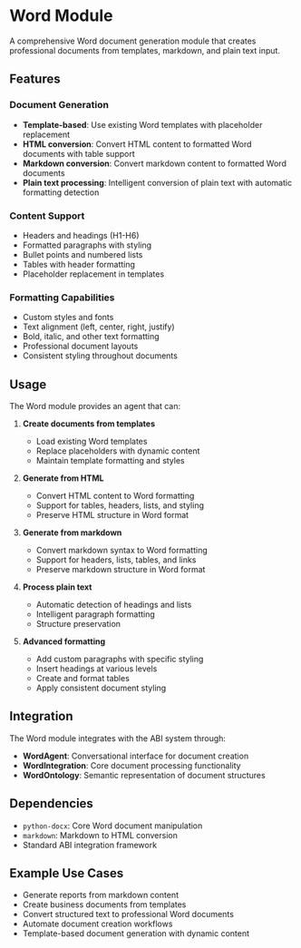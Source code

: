 # Word Module

A comprehensive Word document generation module that creates professional documents from templates, markdown, and plain text input.

## Features

### Document Generation
- **Template-based**: Use existing Word templates with placeholder replacement
- **HTML conversion**: Convert HTML content to formatted Word documents with table support
- **Markdown conversion**: Convert markdown content to formatted Word documents
- **Plain text processing**: Intelligent conversion of plain text with automatic formatting detection

### Content Support
- Headers and headings (H1-H6)
- Formatted paragraphs with styling
- Bullet points and numbered lists
- Tables with header formatting
- Placeholder replacement in templates

### Formatting Capabilities
- Custom styles and fonts
- Text alignment (left, center, right, justify)
- Bold, italic, and other text formatting
- Professional document layouts
- Consistent styling throughout documents

## Usage

The Word module provides an agent that can:

1. **Create documents from templates**
   - Load existing Word templates
   - Replace placeholders with dynamic content
   - Maintain template formatting and styles

2. **Generate from HTML**
   - Convert HTML content to Word formatting
   - Support for tables, headers, lists, and styling
   - Preserve HTML structure in Word format

3. **Generate from markdown**
   - Convert markdown syntax to Word formatting
   - Support for headers, lists, tables, and links
   - Preserve markdown structure in Word format

4. **Process plain text**
   - Automatic detection of headings and lists
   - Intelligent paragraph formatting
   - Structure preservation

5. **Advanced formatting**
   - Add custom paragraphs with specific styling
   - Insert headings at various levels
   - Create and format tables
   - Apply consistent document styling

## Integration

The Word module integrates with the ABI system through:
- **WordAgent**: Conversational interface for document creation
- **WordIntegration**: Core document processing functionality
- **WordOntology**: Semantic representation of document structures

## Dependencies

- `python-docx`: Core Word document manipulation
- `markdown`: Markdown to HTML conversion
- Standard ABI integration framework

## Example Use Cases

- Generate reports from markdown content
- Create business documents from templates
- Convert structured text to professional Word documents
- Automate document creation workflows
- Template-based document generation with dynamic content
